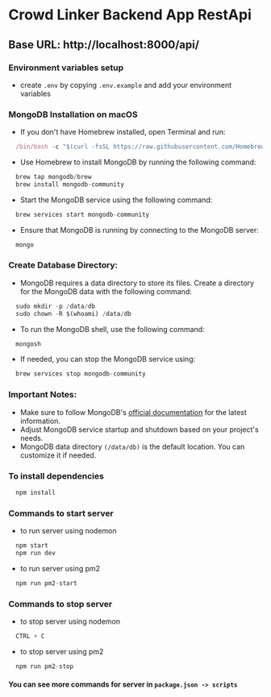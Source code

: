 # Crowd Linker Backend App RestApi

## Base URL: http://localhost:8000/api/

### Environment variables setup

- create `.env` by copying `.env.example` and add your environment variables

### MongoDB Installation on macOS

- If you don't have Homebrew installed, open Terminal and run:

```js
  /bin/bash -c "$(curl -fsSL https://raw.githubusercontent.com/Homebrew/install/HEAD/install.sh)"
```

- Use Homebrew to install MongoDB by running the following command:

```js
  brew tap mongodb/brew
  brew install mongodb-community
```

- Start the MongoDB service using the following command:

```js
  brew services start mongodb-community
```

- Ensure that MongoDB is running by connecting to the MongoDB server:

```js
  mongo
```

### Create Database Directory:

- MongoDB requires a data directory to store its files. Create a directory for the MongoDB data with the following command:

```js
  sudo mkdir -p /data/db
  sudo chown -R $(whoami) /data/db
```

- To run the MongoDB shell, use the following command:

```js
  mongosh
```

- If needed, you can stop the MongoDB service using:

```js
  brew services stop mongodb-community
```

### Important Notes:

- Make sure to follow MongoDB's [official documentation](https://www.mongodb.com/docs/manual/tutorial/install-mongodb-on-os-x) for the latest information.
- Adjust MongoDB service startup and shutdown based on your project's needs.
- MongoDB data directory `(/data/db)` is the default location. You can customize it if needed.

### To install dependencies

```js
  npm install
```

### Commands to start server

- to run server using nodemon

```js
  npm start
  npm run dev
```

- to run server using pm2

```js
  npm run pm2-start
```

### Commands to stop server

- to stop server using nodemon

```js
  CTRL + C
```

- to stop server using pm2

```js
  npm run pm2-stop
```

#### You can see more commands for server in `package.json -> scripts`
